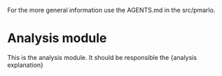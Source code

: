 For the more general information use the AGENTS.md in the src/pmarlo.

# Analysis module
This is the analysis module. It should be responsible the {analysis explanation}